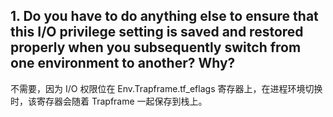 ## 1. Do you have to do anything else to ensure that this I/O privilege setting is saved and restored properly when you subsequently switch from one environment to another? Why?

不需要，因为 I/O 权限位在 Env.Trapframe.tf_eflags 寄存器上，在进程环境切换时，该寄存器会随着 Trapframe 一起保存到栈上。

